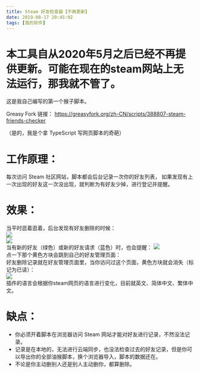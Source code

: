 ```yaml
---
title: Steam 好友检查器【不再更新】
date: 2019-08-17 20:45:02
tags: [我的软件]
---
```


# 本工具自从2020年5月之后已经不再提供更新。可能在现在的steam网站上无法运行，那我就不管了。

这是我自己编写的第一个猴子脚本。

Greasy Fork 链接： https://greasyfork.org/zh-CN/scripts/388807-steam-friends-checker  

（是的，我是个拿 TypeScript 写网页脚本的奇葩）  

# 工作原理：
每次访问 Steam 社区网站，脚本都会后台记录一次你的好友列表，
如果发现有上一次出现的好友这一次没出现，就判断为有好友少掉，进行登记并提醒。

# 效果：
当平时逛着逛着，后台发现有好友删除的时候：  
![](https://s2.ax1x.com/2019/08/17/mubWGR.png)    
![](https://s2.ax1x.com/2019/08/18/mMnsAS.png)  
当有新的好友（绿色）或新的好友请求（蓝色）时，也会提醒：
![](https://s2.ax1x.com/2019/08/21/mNevFA.png)  
点一下那个黄色方块会跳到自己的好友管理页面：  
好友删除记录就在好友管理页面里，当你访问过这个页面，黄色方块就会消失（标记为已读）：  
![](https://s2.ax1x.com/2019/08/21/mNmskd.md.png)  
插件的语言会根据你steam网页的语言进行变化，目前就英文、简体中文、繁体中文。

# 缺点：
 - 你必须开着脚本在浏览器访问 Steam 网站才能对好友进行记录，不然没法记录。
 - 记录是在本地的，无法进行云端同步，也没法检查过去的好友记录，但是你可以导出你的全部油猴脚本，换个浏览器导入，脚本的数据还在。
 - 不论是你主动删别人还是别人主动删你，都算删除。

